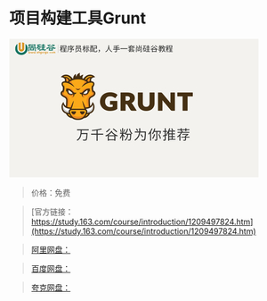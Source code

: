 # 项目构建工具Grunt

![img](../../../assets/study163/free/8d428db3a5414206b93a47ee550fbcf2.jpg)

> 价格：免费

> [官方链接：https://study.163.com/course/introduction/1209497824.htm](https://study.163.com/course/introduction/1209497824.htm)

> [阿里网盘：]()

> [百度网盘：]()

> [夸克网盘：]()
